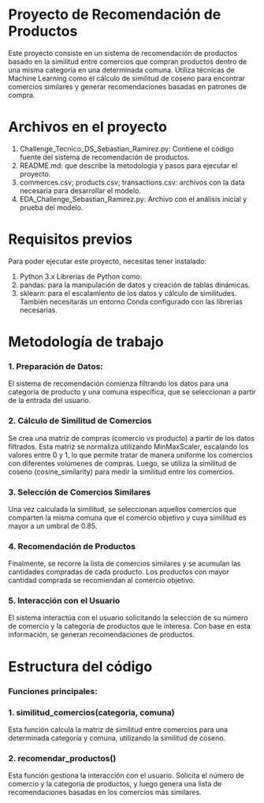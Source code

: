 # Proyecto de Recomendación de Productos
Este proyecto consiste en un sistema de recomendación de productos basado en la similitud entre comercios que compran productos dentro de una misma categoría en una determinada comuna. Utiliza técnicas de Machine Learning como el cálculo de similitud de coseno para encontrar comercios similares y generar recomendaciones basadas en patrones de compra.

# Archivos en el proyecto
1. Challenge_Tecnico_DS_Sebastian_Ramirez.py: Contiene el código fuente del sistema de recomendación de productos.
2. README.md: que describe la metodología y pasos para ejecutar el proyecto.
3. commerces.csv; products.csv; transactions.csv: archivos con la data necesaria para desarrollar el modelo.
4. EDA_Challenge_Sebastian_Ramirez.py: Archivo con el análisis inicial y prueba del modelo.

# Requisitos previos
Para poder ejecutar este proyecto, necesitas tener instalado:

1. Python 3.x
Librerías de Python como:
2. pandas: para la manipulación de datos y creación de tablas dinámicas.
3. sklearn: para el escalamiento de los datos y cálculo de similitudes.
También necesitarás un entorno Conda configurado con las librerías necesarias.

# Metodología de trabajo
### 1. Preparación de Datos: 
El sistema de recomendación comienza filtrando los datos para una categoría de producto y una comuna específica, que se seleccionan a partir de la entrada del usuario.

### 2. Cálculo de Similitud de Comercios
Se crea una matriz de compras (comercio vs producto) a partir de los datos filtrados. Esta matriz se normaliza utilizando MinMaxScaler, escalando los valores entre 0 y 1, lo que permite tratar de manera uniforme los comercios con diferentes volúmenes de compras. Luego, se utiliza la similitud de coseno (cosine_similarity) para medir la similitud entre los comercios.

### 3. Selección de Comercios Similares
Una vez calculada la similitud, se seleccionan aquellos comercios que comparten la misma comuna que el comercio objetivo y cuya similitud es mayor a un umbral de 0.85.

### 4. Recomendación de Productos
Finalmente, se recorre la lista de comercios similares y se acumulan las cantidades compradas de cada producto. Los productos con mayor cantidad comprada se recomiendan al comercio objetivo.

### 5. Interacción con el Usuario
El sistema interactúa con el usuario solicitando la selección de su número de comercio y la categoría de productos que le interesa. Con base en esta información, se generan recomendaciones de productos.

# Estructura del código
### Funciones principales:
### 1. similitud_comercios(categoria, comuna)
Esta función calcula la matriz de similitud entre comercios para una determinada categoría y comuna, utilizando la similitud de coseno.

### 2. recomendar_productos()
Esta función gestiona la interacción con el usuario. Solicita el número de comercio y la categoría de productos, y luego genera una lista de recomendaciones basadas en los comercios más similares.
